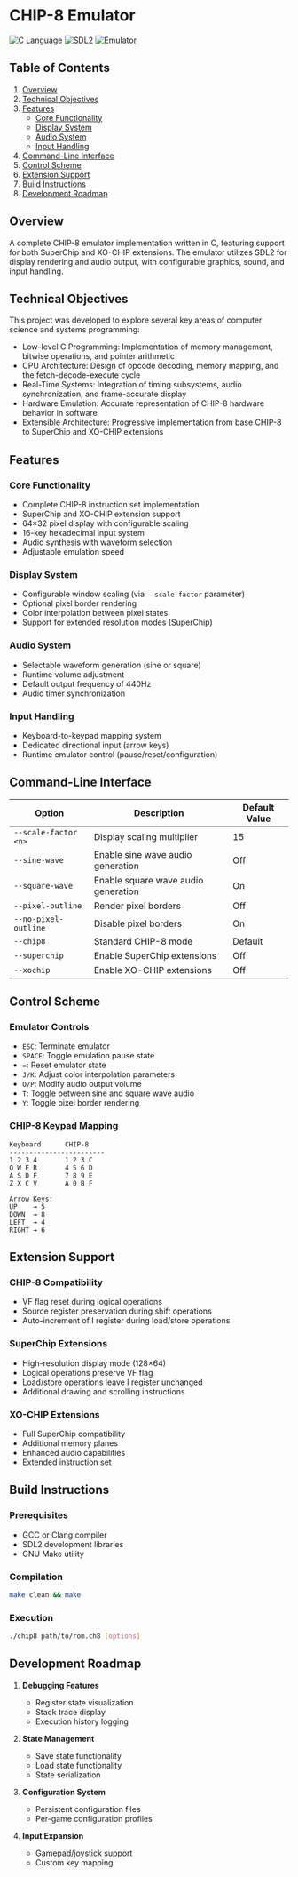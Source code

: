# CHIP-8 Emulator

[![C Language](https://img.shields.io/badge/C-Language-00599C?style=for-the-badge&logo=c&logoColor=white)](https://en.wikipedia.org/wiki/C_(programming_language))
[![SDL2](https://img.shields.io/badge/SDL2-Graphics%2FAudio-FF6600?style=for-the-badge&logo=libsdl&logoColor=white)](https://www.libsdl.org/)
[![Emulator](https://img.shields.io/badge/Emulator-CHIP--8-blueviolet?style=for-the-badge)](https://en.wikipedia.org/wiki/CHIP-8)

## Table of Contents
1. [Overview](#overview)
2. [Technical Objectives](#technical-objectives)
3. [Features](#features)
   - [Core Functionality](#core-functionality)
   - [Display System](#display-system)
   - [Audio System](#audio-system)
   - [Input Handling](#input-handling)
4. [Command-Line Interface](#command-line-interface)
5. [Control Scheme](#control-scheme)
6. [Extension Support](#extension-support)
7. [Build Instructions](#build-instructions)
8. [Development Roadmap](#development-roadmap)

## Overview
A complete CHIP-8 emulator implementation written in C, featuring support for both SuperChip and XO-CHIP extensions. The emulator utilizes SDL2 for display rendering and audio output, with configurable graphics, sound, and input handling.

## Technical Objectives
This project was developed to explore several key areas of computer science and systems programming:

- Low-level C Programming: Implementation of memory management, bitwise operations, and pointer arithmetic
- CPU Architecture: Design of opcode decoding, memory mapping, and the fetch-decode-execute cycle
- Real-Time Systems: Integration of timing subsystems, audio synchronization, and frame-accurate display
- Hardware Emulation: Accurate representation of CHIP-8 hardware behavior in software
- Extensible Architecture: Progressive implementation from base CHIP-8 to SuperChip and XO-CHIP extensions

## Features

### Core Functionality
- Complete CHIP-8 instruction set implementation
- SuperChip and XO-CHIP extension support
- 64×32 pixel display with configurable scaling
- 16-key hexadecimal input system
- Audio synthesis with waveform selection
- Adjustable emulation speed

### Display System
- Configurable window scaling (via `--scale-factor` parameter)
- Optional pixel border rendering
- Color interpolation between pixel states
- Support for extended resolution modes (SuperChip)

### Audio System
- Selectable waveform generation (sine or square)
- Runtime volume adjustment
- Default output frequency of 440Hz
- Audio timer synchronization

### Input Handling
- Keyboard-to-keypad mapping system
- Dedicated directional input (arrow keys)
- Runtime emulator control (pause/reset/configuration)

## Command-Line Interface

| Option               | Description                                  | Default Value |
|----------------------|----------------------------------------------|---------------|
| `--scale-factor <n>` | Display scaling multiplier                   | 15            |
| `--sine-wave`        | Enable sine wave audio generation            | Off           |
| `--square-wave`      | Enable square wave audio generation          | On            |
| `--pixel-outline`    | Render pixel borders                         | Off           |
| `--no-pixel-outline` | Disable pixel borders                        | On            |
| `--chip8`            | Standard CHIP-8 mode                         | Default       |
| `--superchip`        | Enable SuperChip extensions                  | Off           |
| `--xochip`           | Enable XO-CHIP extensions                    | Off           |

## Control Scheme

### Emulator Controls

- `ESC`: Terminate emulator  
- `SPACE`: Toggle emulation pause state  
- `=`: Reset emulator state  
- `J/K`: Adjust color interpolation parameters  
- `O/P`: Modify audio output volume  
- `T`: Toggle between sine and square wave audio  
- `Y`: Toggle pixel border rendering  

### CHIP-8 Keypad Mapping

```
Keyboard      CHIP-8
------------------------
1 2 3 4       1 2 3 C
Q W E R       4 5 6 D
A S D F       7 8 9 E
Z X C V       A 0 B F

Arrow Keys:
UP    → 5
DOWN  → 8
LEFT  → 4
RIGHT → 6
```

## Extension Support

### CHIP-8 Compatibility

- VF flag reset during logical operations  
- Source register preservation during shift operations  
- Auto-increment of I register during load/store operations  

### SuperChip Extensions

- High-resolution display mode (128×64)  
- Logical operations preserve VF flag  
- Load/store operations leave I register unchanged  
- Additional drawing and scrolling instructions  

### XO-CHIP Extensions

- Full SuperChip compatibility  
- Additional memory planes  
- Enhanced audio capabilities  
- Extended instruction set  

## Build Instructions

### Prerequisites

- GCC or Clang compiler  
- SDL2 development libraries  
- GNU Make utility  

### Compilation

```bash
make clean && make
```

### Execution

```bash
./chip8 path/to/rom.ch8 [options]
```

## Development Roadmap

1. **Debugging Features**  
   - Register state visualization  
   - Stack trace display  
   - Execution history logging  

2. **State Management**  
   - Save state functionality  
   - Load state functionality  
   - State serialization  

3. **Configuration System**  
   - Persistent configuration files  
   - Per-game configuration profiles  

4. **Input Expansion**  
   - Gamepad/joystick support  
   - Custom key mapping  



